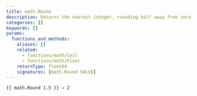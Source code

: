 ```yaml
---
title: math.Round
description: Returns the nearest integer, rounding half away from zero.
categories: []
keywords: []
params:
  functions_and_methods:
    aliases: []
    related:
      - functions/math/Ceil
      - functions/math/Floor
    returnType: float64
    signatures: [math.Round VALUE]
---
```


```go-html-template
{{ math.Round 1.5 }} → 2
```
